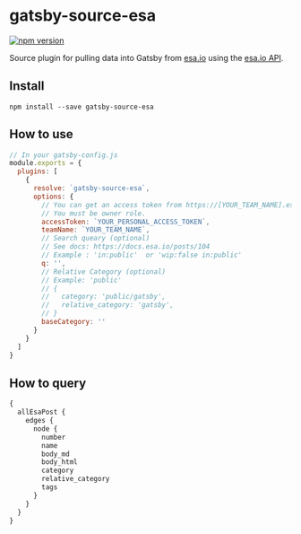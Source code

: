 # gatsby-source-esa

[![npm version](https://badge.fury.io/js/gatsby-source-esa.svg)](https://badge.fury.io/js/gatsby-source-esa)

Source plugin for pulling data into Gatsby from [esa.io](https://esa.io) using the [esa.io API](https://docs.esa.io/posts/102).

## Install

`npm install --save gatsby-source-esa`

## How to use

```js
// In your gatsby-config.js
module.exports = {
  plugins: [
    {
      resolve: `gatsby-source-esa`,
      options: {
        // You can get an access token from https://[YOUR_TEAM_NAME].esa.io/user/applications.
        // You must be owner role.
        accessToken: `YOUR_PERSONAL_ACCESS_TOKEN`,
        teamName: `YOUR_TEAM_NAME`,
        // Search queary (optional)
        // See docs: https://docs.esa.io/posts/104
        // Example : 'in:public'  or 'wip:false in:public'
        q: '',
        // Relative Category (optional)
        // Example: 'public'
        // {
        //   category: 'public/gatsby',
        //   relative_category: 'gatsby',
        // }
        baseCategory: ''
      }
    }
  ]
}
```

## How to query

```graphql
{
  allEsaPost {
    edges {
      node {
        number
        name
        body_md
        body_html
        category
        relative_category
        tags
      }
    }
  }
}
```
